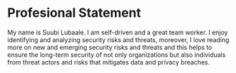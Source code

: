 # Profesional Statement
My name is Suubi Lubaale. I am self-driven and a great team worker. I enjoy identifying and analyzing security risks and threats, moreover, I love reading more on new and emerging security risks and threats and this helps to ensure the long-term security of not only organizations but also individuals from threat actors and risks that mitigates data and privacy breaches.
